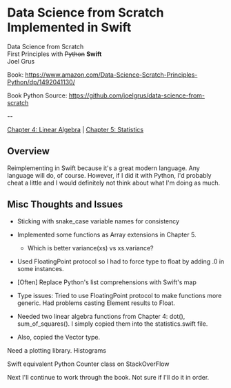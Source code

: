 # Data Science from Scratch Implemented in Swift

Data Science from Scratch<br/>
First Principles with ~~Python~~ **Swift**<br/>
Joel Grus

Book: https://www.amazon.com/Data-Science-Scratch-Principles-Python/dp/1492041130/

Book Python Source: https://github.com/joelgrus/data-science-from-scratch

--

[Chapter 4: Linear Algebra](swift/linear_algebra.swift) | [Chapter 5: Statistics](swift/statistics.swift)


## Overview

Reimplementing in Swift because it's a great modern language.  Any language will do, of course. However, if I did it with Python, I'd probably cheat a little and I would definitely not think about what I'm doing as much.
 
 ## Misc Thoughts and Issues
 
 - Sticking with snake_case variable names for consistency
 - Implemented some functions as Array extensions in Chapter 5.
    - Which is better variance(xs) vs xs.variance?
 - Used FloatingPoint protocol so I had to force type to float by adding .0 in some instances.
 
 - [Often] Replace Python's list comprehensions with Swift's map
 
 - Type issues: Tried to use FloatingPoint protocol to make functions more generic.  Had problems casting Element results to Float.
 - Needed two linear algebra functions from Chapter 4: dot(), sum_of_squares().  I simply copied them into the statistics.swift file.
 - Also, copied the Vector type.
 
 Need a plotting library.  Histograms
 
 Swift equivalent Python Counter class on StackOverFlow
 
 Next I'll continue to work through the book.  Not sure if I'll do it in order.
 
